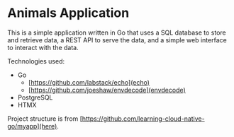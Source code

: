 # Animals Application

This is a simple application written in Go that uses a SQL database to store and retrieve data, a REST API to serve the data, and a simple web interface to interact with the data.

Technologies used:

- Go
  - [https://github.com/labstack/echo](echo)
  - [https://github.com/joeshaw/envdecode](envdecode)
- PostgreSQL
- HTMX

Project structure is from [https://github.com/learning-cloud-native-go/myapp](here).
